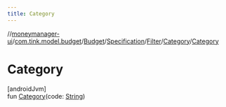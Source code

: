 ```yaml
---
title: Category
---
```

//[moneymanager-ui](../../../../../../index.html)/[com.tink.model.budget](../../../../index.html)/[Budget](../../../index.html)/[Specification](../../index.html)/[Filter](../index.html)/[Category](index.html)/[Category](-category.html)



# Category



[androidJvm]\
fun [Category](-category.html)(code: [String](https://kotlinlang.org/api/latest/jvm/stdlib/kotlin/-string/index.html))




